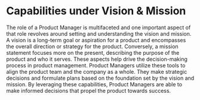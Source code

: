 # Capabilities under Vision & Mission

The role of a Product Manager is multifaceted and one important aspect of that role revolves around setting and understanding the vision and mission. A vision is a long-term goal or aspiration for a product and encompasses the overall direction or strategy for the product. Conversely, a mission statement focuses more on the present, describing the purpose of the product and who it serves. These aspects help drive the decision-making process in product management. Product Managers utilize these tools to align the product team and the company as a whole. They make strategic decisions and formulate plans based on the foundation set by the vision and mission. By leveraging these capabilities, Product Managers are able to make informed decisions that propel the product towards success.